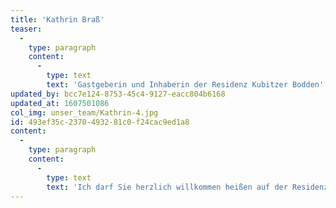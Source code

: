 ```yaml
---
title: 'Kathrin Braß'
teaser:
  -
    type: paragraph
    content:
      -
        type: text
        text: 'Gastgeberin und Inhaberin der Residenz Kubitzer Bodden'
updated_by: bcc7e124-8753-45c4-9127-eacc804b6168
updated_at: 1607501086
col_img: unser_team/Kathrin-4.jpg
id: 493ef35c-2370-4932-81c0-f24cac9ed1a8
content:
  -
    type: paragraph
    content:
      -
        type: text
        text: 'Ich darf Sie herzlich willkommen heißen auf der Residenz! Die Residenz Kubitzer Bodden ist mein Herzensprojekt, in das ich all meine Ideen und Erfahrungen habe einfließen lassen. Es soll ein Erholungs- und Wohlfühlort für Menschen sein – für den Gast, für unsere Mitarbeiter und für unsere Familie und Freunde. An einem solchen Ort – das war mir klar – dürfen Pferde nicht fehlen. Und so habe ich vor einiger Zeit beschlossen, die Araberpferdezucht wieder aufleben zu lassen und so die Tradition weiterzuführen. Ich würde mich glücklich schätzen, Sie als Gast empfangen zu dürfen.'
---
```


